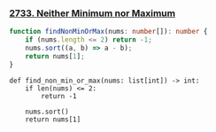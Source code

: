 ### [2733. Neither Minimum nor Maximum](https://leetcode.com/problems/neither-minimum-nor-maximum/)
```Typescript
function findNonMinOrMax(nums: number[]): number {
    if (nums.length <= 2) return -1;
    nums.sort((a, b) => a - b);
    return nums[1];
}
```
```Python3
def find_non_min_or_max(nums: list[int]) -> int:
    if len(nums) <= 2:
        return -1

    nums.sort()
    return nums[1]
```
